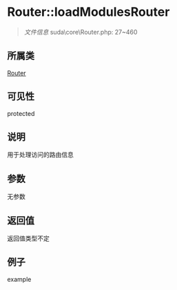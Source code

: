 # Router::loadModulesRouter



> *文件信息* suda\core\Router.php: 27~460

## 所属类 

[Router](../Router.md)

## 可见性

 protected 

## 说明

用于处理访问的路由信息


## 参数


无参数


## 返回值

返回值类型不定


## 例子

example